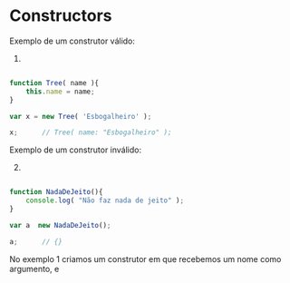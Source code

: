 # Constructors

Exemplo de um construtor válido:

1.
```js

function Tree( name ){
    this.name = name;
}

var x = new Tree( 'Esbogalheiro' );

x;      // Tree( name: "Esbogalheiro" );

```


Exemplo de um construtor inválido:

2.
```js

function NadaDeJeito(){
    console.log( "Não faz nada de jeito" );
}

var a  new NadaDeJeito();

a;      // {}
```

No exemplo 1 criamos um construtor em que recebemos um nome como argumento, e 
